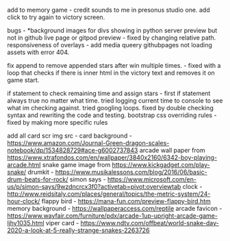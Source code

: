 
add to memory game - 
credit sounds to me in presonus studio one.
add click to try again to victory screen. 



bugs - 
*background images for divs showing in python server preview but not in github live page or gitpod preview - fixed by changing relative path.
responsiveness of overlays - add media queery
githubpages not loading assets with error 404. 

fix append to remove appended stars after win multiple times. - fixed with a loop that checks if there is inner html in the victory text and removes it on game start. 

if statement to check remaining time and assign stars - first if statement always true no matter what time. tried logging current time to console to see what im checking against. tried googling loops. fixed by double checking syntax and rewriting the code and testing.
bootstrap css overriding rules - fixed by making more specific rules








add all card scr
img src - 
card background - https://www.amazon.com/Journal-Green-dragon-scales-notebook/dp/1534828729#ace-g6002737843
arcade wall paper from https://www.xtrafondos.com/en/wallpaper/3840x2160/6342-boy-playing-arcade.html
snake game image from https://www.kickgadget.com/play-snake/
drumkit - https://www.musikalessons.com/blog/2016/06/basic-drum-beats-for-rock/
simon says - https://www.microsoft.com/en-us/p/simon-says/9wzdncrcx3f0?activetab=pivot:overviewtab
clock - http://www.reidsitaly.com/places/general/topics/the-metric-system/24-hour-clock/
flappy bird - https://mana-fun.com/preview-flappy-bird.htm
memory background - https://wallpaperaccess.com/reptile
arcade favicon - https://www.wayfair.com/furniture/pdx/arcade-1up-upright-arcade-game-ljhy1035.html
viper card - https://www.ndtv.com/offbeat/world-snake-day-2020-a-look-at-5-really-strange-snakes-2263726
